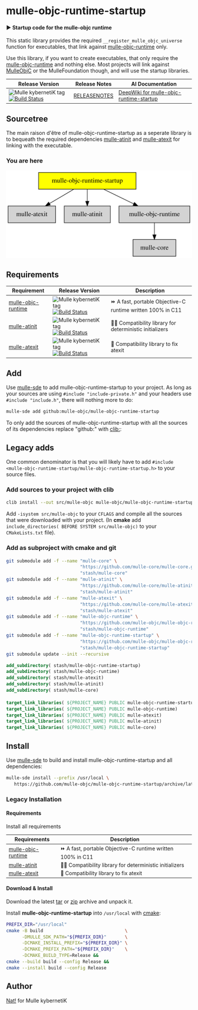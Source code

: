 # mulle-objc-runtime-startup

#### ▶️  Startup code for the mulle-objc runtime

This static library provides the required `__register_mulle_objc_universe`
function for executables, that link against
[mulle-objc-runtime](//github.com/mulle-objc/mulle-objc-runtime)
only.

Use this library, if you want to create executables, that only
require the [mulle-objc-runtime](//github.com/mulle-objc/mulle-objc-runtime)
and nothing else. Most projects will link against
[MulleObjC](//github.com/mulle-objc/MulleObjC) or the MulleFoundation
though, and will use the startup libraries.



| Release Version                                       | Release Notes  | AI Documentation
|-------------------------------------------------------|----------------|---------------
| ![Mulle kybernetiK tag](https://img.shields.io/github/tag/mulle-objc/mulle-objc-runtime-startup.svg) [![Build Status](https://github.com/mulle-objc/mulle-objc-runtime-startup/workflows/CI/badge.svg)](//github.com/mulle-objc/mulle-objc-runtime-startup/actions) | [RELEASENOTES](RELEASENOTES.md) | [DeepWiki for mulle-objc-runtime-startup](https://deepwiki.com/mulle-objc/mulle-objc-runtime-startup)





## Sourcetree

The main raison d'être of mulle-objc-runtime-startup as a seperate library
is to bequeath the required dependencies [mulle-atinit](//github.com/mulle-core/mulle-atinit) and
[mulle-atexit](//github.com/mulle-core/mulle-atexit) for linking with the executable.



### You are here

![Overview](overview.dot.svg)



## Requirements

|   Requirement         | Release Version  | Description
|-----------------------|------------------|---------------
| [mulle-objc-runtime](https://github.com/mulle-objc/mulle-objc-runtime) | ![Mulle kybernetiK tag](https://img.shields.io/github/tag/mulle-objc/mulle-objc-runtime.svg) [![Build Status](https://github.com/mulle-objc/mulle-objc-runtime/workflows/CI/badge.svg?branch=release)](https://github.com/mulle-objc/mulle-objc-runtime/actions/workflows/mulle-sde-ci.yml) | ⏩ A fast, portable Objective-C runtime written 100% in C11
| [mulle-atinit](https://github.com/mulle-core/mulle-atinit) | ![Mulle kybernetiK tag](https://img.shields.io/github/tag/mulle-core/mulle-atinit.svg) [![Build Status](https://github.com/mulle-core/mulle-atinit/workflows/CI/badge.svg?branch=release)](https://github.com/mulle-core/mulle-atinit/actions/workflows/mulle-sde-ci.yml) | 🤱🏼 Compatibility library for deterministic initializers
| [mulle-atexit](https://github.com/mulle-core/mulle-atexit) | ![Mulle kybernetiK tag](https://img.shields.io/github/tag/mulle-core/mulle-atexit.svg) [![Build Status](https://github.com/mulle-core/mulle-atexit/workflows/CI/badge.svg?branch=release)](https://github.com/mulle-core/mulle-atexit/actions/workflows/mulle-sde-ci.yml) | 👼 Compatibility library to fix atexit


## Add

Use [mulle-sde](//github.com/mulle-sde) to add mulle-objc-runtime-startup to your project.
As long as your sources are using `#include "include-private.h"` and your headers use `#include "include.h"`, there will nothing more to do:

``` sh
mulle-sde add github:mulle-objc/mulle-objc-runtime-startup
```

To only add the sources of mulle-objc-runtime-startup with all the sources of its
dependencies replace "github:" with [clib:](https://github.com/clibs/clib):

## Legacy adds

One common denominator is that you will likely have to add
`#include <mulle-objc-runtime-startup/mulle-objc-runtime-startup.h>` to your source files.


### Add sources to your project with clib

``` sh
clib install --out src/mulle-objc mulle-objc/mulle-objc-runtime-startup
```

Add `-isystem src/mulle-objc` to your `CFLAGS` and compile all the
sources that were downloaded with your project. (In **cmake** add
`include_directories( BEFORE SYSTEM src/mulle-objc)` to your `CMakeLists.txt`
file).







### Add as subproject with cmake and git

``` bash
git submodule add -f --name "mulle-core" \
                            "https://github.com/mulle-core/mulle-core.git" \
                            "stash/mulle-core"
git submodule add -f --name "mulle-atinit" \
                            "https://github.com/mulle-core/mulle-atinit.git" \
                            "stash/mulle-atinit"
git submodule add -f --name "mulle-atexit" \
                            "https://github.com/mulle-core/mulle-atexit.git" \
                            "stash/mulle-atexit"
git submodule add -f --name "mulle-objc-runtime" \
                            "https://github.com/mulle-objc/mulle-objc-runtime.git" \
                            "stash/mulle-objc-runtime"
git submodule add -f --name "mulle-objc-runtime-startup" \
                            "https://github.com/mulle-objc/mulle-objc-runtime-startup" \
                            "stash/mulle-objc-runtime-startup"
git submodule update --init --recursive
```

``` cmake
add_subdirectory( stash/mulle-objc-runtime-startup)
add_subdirectory( stash/mulle-objc-runtime)
add_subdirectory( stash/mulle-atexit)
add_subdirectory( stash/mulle-atinit)
add_subdirectory( stash/mulle-core)

target_link_libraries( ${PROJECT_NAME} PUBLIC mulle-objc-runtime-startup)
target_link_libraries( ${PROJECT_NAME} PUBLIC mulle-objc-runtime)
target_link_libraries( ${PROJECT_NAME} PUBLIC mulle-atexit)
target_link_libraries( ${PROJECT_NAME} PUBLIC mulle-atinit)
target_link_libraries( ${PROJECT_NAME} PUBLIC mulle-core)
```


## Install

Use [mulle-sde](//github.com/mulle-sde) to build and install mulle-objc-runtime-startup and all dependencies:

``` sh
mulle-sde install --prefix /usr/local \
   https://github.com/mulle-objc/mulle-objc-runtime-startup/archive/latest.tar.gz
```

### Legacy Installation


#### Requirements

Install all requirements

| Requirements                                 | Description
|----------------------------------------------|-----------------------
| [mulle-objc-runtime](https://github.com/mulle-objc/mulle-objc-runtime)             | ⏩ A fast, portable Objective-C runtime written 100% in C11
| [mulle-atinit](https://github.com/mulle-core/mulle-atinit)             | 🤱🏼 Compatibility library for deterministic initializers
| [mulle-atexit](https://github.com/mulle-core/mulle-atexit)             | 👼 Compatibility library to fix atexit

#### Download & Install


Download the latest [tar](https://github.com/mulle-objc/mulle-objc-runtime-startup/archive/refs/tags/latest.tar.gz) or [zip](https://github.com/mulle-objc/mulle-objc-runtime-startup/archive/refs/tags/latest.zip) archive and unpack it.

Install **mulle-objc-runtime-startup** into `/usr/local` with [cmake](https://cmake.org):

``` sh
PREFIX_DIR="/usr/local"
cmake -B build                               \
      -DMULLE_SDK_PATH="${PREFIX_DIR}"       \
      -DCMAKE_INSTALL_PREFIX="${PREFIX_DIR}" \
      -DCMAKE_PREFIX_PATH="${PREFIX_DIR}"    \
      -DCMAKE_BUILD_TYPE=Release &&
cmake --build build --config Release &&
cmake --install build --config Release
```


## Author

[Nat!](https://mulle-kybernetik.com/weblog) for Mulle kybernetiK  



